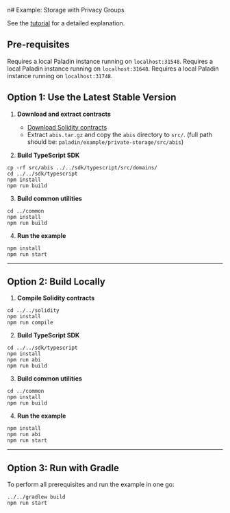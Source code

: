 n# Example: Storage with Privacy Groups

See the [tutorial](https://lf-decentralized-trust-labs.github.io/paladin/head/tutorials/private-storage/) for a detailed explanation.

## Pre-requisites

Requires a local Paladin instance running on `localhost:31548`.
Requires a local Paladin instance running on `localhost:31648`.
Requires a local Paladin instance running on `localhost:31748`.

## Option 1: Use the Latest Stable Version

1. **Download and extract contracts**

   - [Download Solidity contracts](https://github.com/LF-Decentralized-Trust-labs/paladin/releases/latest/download/abis.tar.gz)
   - Extract `abis.tar.gz` and copy the `abis` directory to `src/`. (full path should be: `paladin/example/private-storage/src/abis`)

2. **Build TypeScript SDK**

```shell
cp -rf src/abis ../../sdk/typescript/src/domains/
cd ../../sdk/typescript
npm install
npm run build
```

3. **Build common utilities**

```shell
cd ../common
npm install
npm run build
```

4. **Run the example**

```shell
npm install
npm run start
```

---

## Option 2: Build Locally

1. **Compile Solidity contracts**

```shell
cd ../../solidity
npm install
npm run compile
```

2. **Build TypeScript SDK**

```shell
cd ../../sdk/typescript
npm install
npm run abi
npm run build
```

3. **Build common utilities**

```shell
cd ../common
npm install
npm run build
```

4. **Run the example**

```shell
npm install
npm run abi
npm run start
```

---

## Option 3: Run with Gradle

To perform all prerequisites and run the example in one go:

```shell
../../gradlew build
npm run start
```
